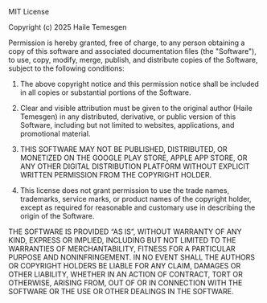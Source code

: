 MIT License

Copyright (c) 2025 Haile Temesgen

Permission is hereby granted, free of charge, to any person obtaining a copy
of this software and associated documentation files (the "Software"), to use,
copy, modify, merge, publish, and distribute copies of the Software, subject
to the following conditions:

1. The above copyright notice and this permission notice shall be included in all copies or substantial portions of the Software.

2. Clear and visible attribution must be given to the original author (Haile Temesgen) in any distributed, derivative, or public version of this Software, including but not limited to websites, applications, and promotional material.

3. THIS SOFTWARE MAY NOT BE PUBLISHED, DISTRIBUTED, OR MONETIZED ON THE GOOGLE PLAY STORE, APPLE APP STORE, OR ANY OTHER DIGITAL DISTRIBUTION PLATFORM WITHOUT EXPLICIT WRITTEN PERMISSION FROM THE COPYRIGHT HOLDER.

4. This license does not grant permission to use the trade names, trademarks, service marks, or product names of the copyright holder, except as required for reasonable and customary use in describing the origin of the Software.


THE SOFTWARE IS PROVIDED “AS IS”, WITHOUT WARRANTY OF ANY KIND, EXPRESS OR IMPLIED, INCLUDING BUT NOT LIMITED TO THE WARRANTIES OF MERCHANTABILITY, FITNESS FOR A PARTICULAR PURPOSE AND NONINFRINGEMENT. IN NO EVENT SHALL THE AUTHORS OR COPYRIGHT HOLDERS BE LIABLE FOR ANY CLAIM, DAMAGES OR OTHER LIABILITY, WHETHER IN AN ACTION OF CONTRACT, TORT OR OTHERWISE, ARISING FROM, OUT OF OR IN CONNECTION WITH THE SOFTWARE OR THE USE OR OTHER DEALINGS IN THE SOFTWARE.



